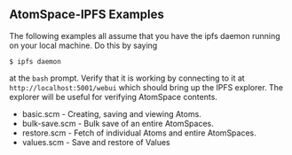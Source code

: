 
AtomSpace-IPFS Examples
-----------------------
The following examples all assume that you have the ipfs daemon
running on your local machine.  Do this by saying
```
$ ipfs daemon
```
at the `bash` prompt. Verify that it is working by connecting to it at
`http://localhost:5001/webui` which should bring up the IPFS explorer.
The explorer will be useful for verifying AtomSpace contents.

* basic.scm      - Creating, saving and viewing Atoms.
* bulk-save.scm  - Bulk save of an entire AtomSpaces.
* restore.scm    - Fetch of individual Atoms and entire AtomSpaces.
* values.scm     - Save and restore of Values
